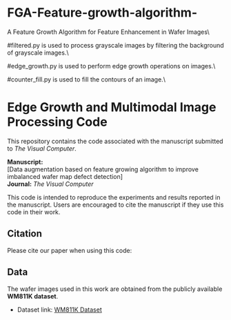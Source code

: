 # FGA-Feature-growth-algorithm-
A Feature Growth Algorithm for Feature Enhancement in Wafer Images\\

#filtered.py is used to process grayscale images by filtering the background of grayscale images.\\

#edge_growth.py is used to perform edge growth operations on images.\\

#counter_fill.py is used to fill the contours of an image.\\
# Edge Growth and Multimodal Image Processing Code

This repository contains the code associated with the manuscript submitted to *The Visual Computer*. 

**Manuscript:**  
[Data augmentation based on feature growing algorithm to improve imbalanced wafer map defect detection]  
**Journal:** *The Visual Computer*  

This code is intended to reproduce the experiments and results reported in the manuscript. Users are encouraged to cite the manuscript if they use this code in their work.

## Citation

Please cite our paper when using this code:

## Data

The wafer images used in this work are obtained from the publicly available **WM811K dataset**.  
- Dataset link: [WM811K Dataset](https://datahub.io/dataset/wm811k)  

